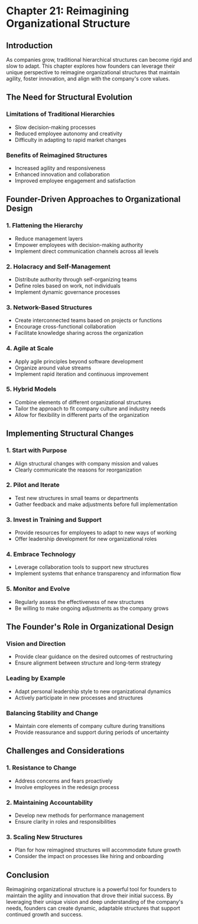 # Chapter 21: Reimagining Organizational Structure

## Introduction

As companies grow, traditional hierarchical structures can become rigid and slow to adapt. This chapter explores how founders can leverage their unique perspective to reimagine organizational structures that maintain agility, foster innovation, and align with the company's core values.

## The Need for Structural Evolution

### Limitations of Traditional Hierarchies
- Slow decision-making processes
- Reduced employee autonomy and creativity
- Difficulty in adapting to rapid market changes

### Benefits of Reimagined Structures
- Increased agility and responsiveness
- Enhanced innovation and collaboration
- Improved employee engagement and satisfaction

## Founder-Driven Approaches to Organizational Design

### 1. Flattening the Hierarchy
- Reduce management layers
- Empower employees with decision-making authority
- Implement direct communication channels across all levels

### 2. Holacracy and Self-Management
- Distribute authority through self-organizing teams
- Define roles based on work, not individuals
- Implement dynamic governance processes

### 3. Network-Based Structures
- Create interconnected teams based on projects or functions
- Encourage cross-functional collaboration
- Facilitate knowledge sharing across the organization

### 4. Agile at Scale
- Apply agile principles beyond software development
- Organize around value streams
- Implement rapid iteration and continuous improvement

### 5. Hybrid Models
- Combine elements of different organizational structures
- Tailor the approach to fit company culture and industry needs
- Allow for flexibility in different parts of the organization

## Implementing Structural Changes

### 1. Start with Purpose
- Align structural changes with company mission and values
- Clearly communicate the reasons for reorganization

### 2. Pilot and Iterate
- Test new structures in small teams or departments
- Gather feedback and make adjustments before full implementation

### 3. Invest in Training and Support
- Provide resources for employees to adapt to new ways of working
- Offer leadership development for new organizational roles

### 4. Embrace Technology
- Leverage collaboration tools to support new structures
- Implement systems that enhance transparency and information flow

### 5. Monitor and Evolve
- Regularly assess the effectiveness of new structures
- Be willing to make ongoing adjustments as the company grows

## The Founder's Role in Organizational Design

### Vision and Direction
- Provide clear guidance on the desired outcomes of restructuring
- Ensure alignment between structure and long-term strategy

### Leading by Example
- Adapt personal leadership style to new organizational dynamics
- Actively participate in new processes and structures

### Balancing Stability and Change
- Maintain core elements of company culture during transitions
- Provide reassurance and support during periods of uncertainty

## Challenges and Considerations

### 1. Resistance to Change
- Address concerns and fears proactively
- Involve employees in the redesign process

### 2. Maintaining Accountability
- Develop new methods for performance management
- Ensure clarity in roles and responsibilities

### 3. Scaling New Structures
- Plan for how reimagined structures will accommodate future growth
- Consider the impact on processes like hiring and onboarding

## Conclusion

Reimagining organizational structure is a powerful tool for founders to maintain the agility and innovation that drove their initial success. By leveraging their unique vision and deep understanding of the company's needs, founders can create dynamic, adaptable structures that support continued growth and success.

